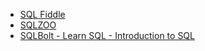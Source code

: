 - [SQL Fiddle](http://sqlfiddle.com/)
- [SQLZOO](https://sqlzoo.net/wiki/SQL_Tutorial)
- [SQLBolt - Learn SQL - Introduction to SQL](https://sqlbolt.com/)